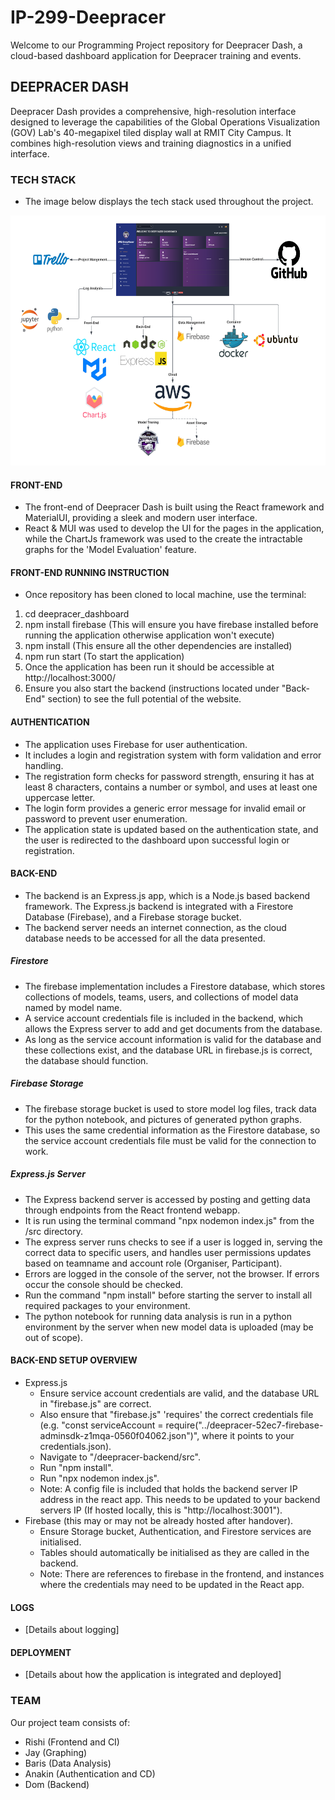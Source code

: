 # IP-299-Deepracer

Welcome to our Programming Project repository for Deepracer Dash, a cloud-based dashboard application for Deepracer training and events.

## DEEPRACER DASH

Deepracer Dash provides a comprehensive, high-resolution interface designed to leverage the capabilities of the Global Operations Visualization (GOV) Lab's 40-megapixel tiled display wall at RMIT City Campus. It combines high-resolution views and training diagnostics in a unified interface.

### TECH STACK
- The image below displays the tech stack used throughout the project.
<img src="deepracer_dashboard/src/assets/techStack.png" height="400px" width="600px" alt="Technology Stack Image">

#### FRONT-END

- The front-end of Deepracer Dash is built using the React framework and MaterialUI, providing a sleek and modern user interface.
- React & MUI was used to develop the UI for the pages in the application, while the ChartJs framework was used to the create the intractable graphs for the 'Model Evaluation' feature.

#### FRONT-END RUNNING INSTRUCTION
- Once repository has been cloned to local machine, use the terminal:
1. cd deepracer_dashboard
2. npm install firebase (This will ensure you have firebase installed before running the application otherwise application won't execute)
3. npm install (This ensure all the other dependencies are installed)
4. npm run start (To start the application)
5. Once the application has been run it should be accessible at http://localhost:3000/
6. Ensure you also start the backend (instructions located under "Back-End" section) to see the full potential of the website.


#### AUTHENTICATION

- The application uses Firebase for user authentication.
- It includes a login and registration system with form validation and error handling.
- The registration form checks for password strength, ensuring it has at least 8 characters, contains a number or symbol, and uses at least one uppercase letter.
- The login form provides a generic error message for invalid email or password to prevent user enumeration.
- The application state is updated based on the authentication state, and the user is redirected to the dashboard upon successful login or registration.

#### BACK-END

- The backend is an Express.js app, which is a Node.js based backend framework. The Express.js backend is integrated with a Firestore Database (Firebase), and a Firebase storage bucket.
- The backend server needs an internet connection, as the cloud database needs to be accessed for all the data presented.
##### Firestore
  - The firebase implementation includes a Firestore database, which stores collections of models, teams, users, and collections of model data named by model name.
  - A service account credentials file is included in the backend, which allows the Express server to add and get documents from the database.
  - As long as the service account information is valid for the database and these collections exist, and the database URL in firebase.js is correct, the database should function.
##### Firebase Storage
  - The firebase storage bucket is used to store model log files, track data for the python notebook, and pictures of generated python graphs.
  - This uses the same credential information as the Firestore database, so the service account credentials file must be valid for the connection to work.
##### Express.js Server
  - The Express backend server is accessed by posting and getting data through endpoints from the React frontend webapp.
  - It is run using the terminal command "npx nodemon index.js" from the /src directory.
  - The express server runs checks to see if a user is logged in, serving the correct data to specific users, and handles user permissions updates based on teamname and account role (Organiser, Participant).
  - Errors are logged in the console of the server, not the browser. If errors occur the console should be checked.
  - Run the command "npm install" before starting the server to install all required packages to your environment.
  - The python notebook for running data analysis is run in a python environment by the server when new model data is uploaded (may be out of scope).
#### BACK-END SETUP OVERVIEW
- Express.js
    - Ensure service account credentials are valid, and the database URL in "firebase.js" are correct.
    - Also ensure that "firebase.js" 'requires' the correct credentials file (e.g. "const serviceAccount = require("../deepracer-52ec7-firebase-adminsdk-z1mqa-0560f04062.json")", where it points to your credentials.json).
    - Navigate to "/deepracer-backend/src".
    - Run "npm install".
    - Run "npx nodemon index.js".
    - Note: A config file is included that holds the backend server IP address in the react app. This needs to be updated to your backend servers IP (If hosted locally, this is "http://localhost:3001").
- Firebase (this may or may not be already hosted after handover).
    - Ensure Storage bucket, Authentication, and Firestore services are initialised.
    - Tables should automatically be initialised as they are called in the backend.
    - Note: There are references to firebase in the frontend, and instances where the credentials may need to be updated in the React app.

#### LOGS

- [Details about logging]

#### DEPLOYMENT

- [Details about how the application is integrated and deployed]

### TEAM

Our project team consists of:

- Rishi (Frontend and CI)
- Jay (Graphing)
- Baris (Data Analysis)
- Anakin (Authentication and CD)
- Dom (Backend)
